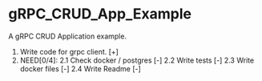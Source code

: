 # gRPC_CRUD_App_Example
A gRPC CRUD Application example. 
1. Write code for grpc client.  [+]
2. NEED[0/4]: 
    2.1 Check docker / postgres [-]
    2.2 Write tests             [-]
    2.3 Write docker files      [-]
    2.4 Write Readme            [-] 